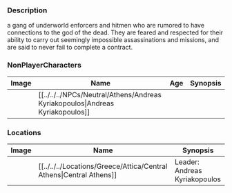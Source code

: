 ### Description
a gang of underworld enforcers and hitmen who are rumored to have connections to the god of the dead. They are feared and respected for their ability to carry out seemingly impossible assassinations and missions, and are said to never fail to complete a contract.

### NonPlayerCharacters
| Image | Name              | Age | Synopsis |
| ----- | ----------------- | --- | -------- |
|       | [[../../../NPCs/Neutral/Athens/Andreas Kyriakopoulos\|Andreas Kyriakopoulos]] |     |          |
### Locations
| Image | Name   | Synopsis |
| ----- | ------ | -------- |
|       | [[../../../Locations/Greece/Attica/Central Athens\|Central Athens]] | Leader: Andreas Kyriakopoulos        |